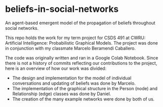 # beliefs-in-social-networks
An agent-based emergent model of the propagation of beliefs throughout social networks.

This repo holds the work for my term project for CSDS 491 at CWRU: Artificial Intelligence: Probabilistic Graphical Models. The project was done in conjunction with my classmate Marcelo Beramendi Caballero.

The code was originally written and ran in a Google Colab Notebook. Since there is not a history of commits reflecting our contributions to the project, here is an overview of how our work was divided:

- The design and implementation for the model of individual conversations and updating of beliefs was done by Marcelo.
- The implementation of the graphical structure in the Person (node) and Relationship (edge) classes was done by Daniel.
- The creation of the many example networks were done by both of us.
